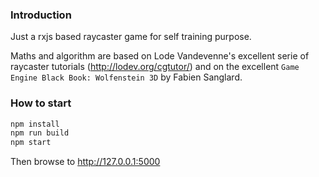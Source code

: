 ### Introduction

Just a rxjs based raycaster game for self training purpose.

Maths and algorithm are based on Lode Vandevenne's excellent serie of raycaster tutorials (http://lodev.org/cgtutor/) and on the excellent `Game Engine Black Book: Wolfenstein 3D` by Fabien Sanglard.

### How to start

```bash
npm install
npm run build
npm start
```

Then browse to http://127.0.0.1:5000
